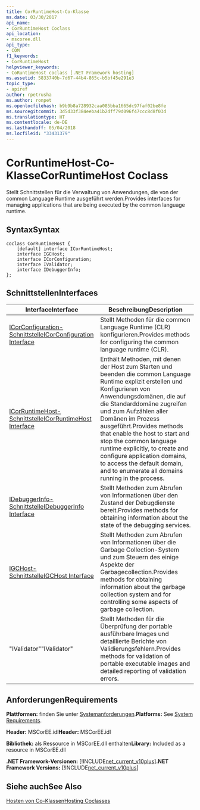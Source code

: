 ```yaml
---
title: CorRuntimeHost-Co-Klasse
ms.date: 03/30/2017
api_name:
- CorRuntimeHost Coclass
api_location:
- mscoree.dll
api_type:
- COM
f1_keywords:
- CorRuntimeHost
helpviewer_keywords:
- CoRuntimeHost coclass [.NET Framework hosting]
ms.assetid: 5833740b-7d67-44b4-865c-b5bf45e291e3
topic_type:
- apiref
author: rpetrusha
ms.author: ronpet
ms.openlocfilehash: b9b9b8a728932caa085bba1665dc97faf02be8fe
ms.sourcegitcommit: 3d5d33f384eeba41b2dff79d096f47ccc8d8f03d
ms.translationtype: HT
ms.contentlocale: de-DE
ms.lasthandoff: 05/04/2018
ms.locfileid: "33431379"
---
```

# <a name="corruntimehost-coclass"></a><span data-ttu-id="58fb3-102">CorRuntimeHost-Co-Klasse</span><span class="sxs-lookup"><span data-stu-id="58fb3-102">CorRuntimeHost Coclass</span></span>
<span data-ttu-id="58fb3-103">Stellt Schnittstellen für die Verwaltung von Anwendungen, die von der common Language Runtime ausgeführt werden.</span><span class="sxs-lookup"><span data-stu-id="58fb3-103">Provides interfaces for managing applications that are being executed by the common language runtime.</span></span>  
  
## <a name="syntax"></a><span data-ttu-id="58fb3-104">Syntax</span><span class="sxs-lookup"><span data-stu-id="58fb3-104">Syntax</span></span>  
  
```  
coclass CorRuntimeHost {  
    [default] interface ICorRuntimeHost;  
    interface IGCHost;  
    interface ICorConfiguration;  
    interface IValidator;  
    interface IDebuggerInfo;  
};  
```  
  
## <a name="interfaces"></a><span data-ttu-id="58fb3-105">Schnittstellen</span><span class="sxs-lookup"><span data-stu-id="58fb3-105">Interfaces</span></span>  
  
|<span data-ttu-id="58fb3-106">Interface</span><span class="sxs-lookup"><span data-stu-id="58fb3-106">Interface</span></span>|<span data-ttu-id="58fb3-107">Beschreibung</span><span class="sxs-lookup"><span data-stu-id="58fb3-107">Description</span></span>|  
|---------------|-----------------|  
|[<span data-ttu-id="58fb3-108">ICorConfiguration-Schnittstelle</span><span class="sxs-lookup"><span data-stu-id="58fb3-108">ICorConfiguration Interface</span></span>](../../../../docs/framework/unmanaged-api/hosting/icorconfiguration-interface.md)|<span data-ttu-id="58fb3-109">Stellt Methoden für die common Language Runtime (CLR) konfigurieren.</span><span class="sxs-lookup"><span data-stu-id="58fb3-109">Provides methods for configuring the common language runtime (CLR).</span></span>|  
|[<span data-ttu-id="58fb3-110">ICorRuntimeHost-Schnittstelle</span><span class="sxs-lookup"><span data-stu-id="58fb3-110">ICorRuntimeHost Interface</span></span>](../../../../docs/framework/unmanaged-api/hosting/icorruntimehost-interface.md)|<span data-ttu-id="58fb3-111">Enthält Methoden, mit denen der Host zum Starten und beenden die common Language Runtime explizit erstellen und Konfigurieren von Anwendungsdomänen, die auf die Standarddomäne zugreifen und zum Aufzählen aller Domänen im Prozess ausgeführt.</span><span class="sxs-lookup"><span data-stu-id="58fb3-111">Provides methods that enable the host to start and stop the common language runtime explicitly, to create and configure application domains, to access the default domain, and to enumerate all domains running in the process.</span></span>|  
|[<span data-ttu-id="58fb3-112">IDebuggerInfo-Schnittstelle</span><span class="sxs-lookup"><span data-stu-id="58fb3-112">IDebuggerInfo Interface</span></span>](../../../../docs/framework/unmanaged-api/hosting/idebuggerinfo-interface.md)|<span data-ttu-id="58fb3-113">Stellt Methoden zum Abrufen von Informationen über den Zustand der Debugdienste bereit.</span><span class="sxs-lookup"><span data-stu-id="58fb3-113">Provides methods for obtaining information about the state of the debugging services.</span></span>|  
|[<span data-ttu-id="58fb3-114">IGCHost-Schnittstelle</span><span class="sxs-lookup"><span data-stu-id="58fb3-114">IGCHost Interface</span></span>](../../../../docs/framework/unmanaged-api/hosting/igchost-interface.md)|<span data-ttu-id="58fb3-115">Stellt Methoden zum Abrufen von Informationen über die Garbage Collection-System und zum Steuern des einige Aspekte der Garbagecollection.</span><span class="sxs-lookup"><span data-stu-id="58fb3-115">Provides methods for obtaining information about the garbage collection system and for controlling some aspects of garbage collection.</span></span>|  
|<span data-ttu-id="58fb3-116">"IValidator"</span><span class="sxs-lookup"><span data-stu-id="58fb3-116">"IValidator"</span></span>|<span data-ttu-id="58fb3-117">Stellt Methoden für die Überprüfung der portable ausführbare Images und detaillierte Berichte von Validierungsfehlern.</span><span class="sxs-lookup"><span data-stu-id="58fb3-117">Provides methods for validation of portable executable images and detailed reporting of validation errors.</span></span>|  
  
## <a name="requirements"></a><span data-ttu-id="58fb3-118">Anforderungen</span><span class="sxs-lookup"><span data-stu-id="58fb3-118">Requirements</span></span>  
 <span data-ttu-id="58fb3-119">**Plattformen:** finden Sie unter [Systemanforderungen](../../../../docs/framework/get-started/system-requirements.md).</span><span class="sxs-lookup"><span data-stu-id="58fb3-119">**Platforms:** See [System Requirements](../../../../docs/framework/get-started/system-requirements.md).</span></span>  
  
 <span data-ttu-id="58fb3-120">**Header:** MSCorEE.idl</span><span class="sxs-lookup"><span data-stu-id="58fb3-120">**Header:** MSCorEE.idl</span></span>  
  
 <span data-ttu-id="58fb3-121">**Bibliothek:** als Ressource in MSCorEE.dll enthalten</span><span class="sxs-lookup"><span data-stu-id="58fb3-121">**Library:** Included as a resource in MSCorEE.dll</span></span>  
  
 <span data-ttu-id="58fb3-122">**.NET Framework-Versionen:** [!INCLUDE[net_current_v10plus](../../../../includes/net-current-v10plus-md.md)]</span><span class="sxs-lookup"><span data-stu-id="58fb3-122">**.NET Framework Versions:** [!INCLUDE[net_current_v10plus](../../../../includes/net-current-v10plus-md.md)]</span></span>  
  
## <a name="see-also"></a><span data-ttu-id="58fb3-123">Siehe auch</span><span class="sxs-lookup"><span data-stu-id="58fb3-123">See Also</span></span>  
 [<span data-ttu-id="58fb3-124">Hosten von Co-Klassen</span><span class="sxs-lookup"><span data-stu-id="58fb3-124">Hosting Coclasses</span></span>](../../../../docs/framework/unmanaged-api/hosting/hosting-coclasses.md)
